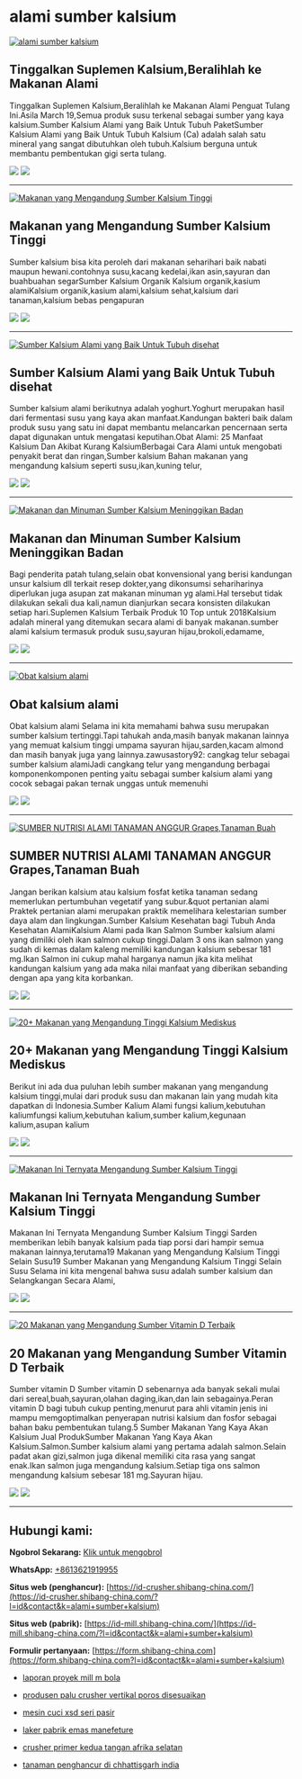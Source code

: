 # alami sumber kalsium

<a href="https://swt.shibang-china.com/?l=id&img&k=alami+sumber+kalsium" target="_blank">![alami sumber kalsium](http://static.shibang-china.com/all-800x300/149.jpg)</a>

## Tinggalkan Suplemen Kalsium,Beralihlah ke Makanan Alami
Tinggalkan Suplemen Kalsium,Beralihlah ke Makanan Alami Penguat Tulang Ini.Asila March 19,Semua produk susu terkenal sebagai sumber yang kaya kalsium.Sumber Kalsium Alami yang Baik Untuk Tubuh PaketSumber Kalsium Alami yang Baik Untuk Tubuh Kalsium (Ca) adalah salah satu mineral yang sangat dibutuhkan oleh tubuh.Kalsium berguna untuk membantu pembentukan gigi serta tulang.


<a href="https://whatsapp.shibangsoft.com/WhatsApp.php" target="_blank" title="WhatsApp">![](http://static.shibang-china.com/icon/whatsapp.png)</a> <a href="https://swt.shibang-china.com/?l=id&icon&k=alami+sumber+kalsium" target="_blank">![](http://static.shibang-china.com/icon/chat-id.png)</a>

---

<a href="https://swt.shibang-china.com/?l=id&img&k=alami+sumber+kalsium" target="_blank">![Makanan yang Mengandung Sumber Kalsium Tinggi](http://static.shibang-china.com/all-800x300/208.jpg)</a>

## Makanan yang Mengandung Sumber Kalsium Tinggi
Sumber kalsium bisa kita peroleh dari makanan seharihari baik nabati maupun hewani.contohnya susu,kacang kedelai,ikan asin,sayuran dan buahbuahan segarSumber Kalsium Organik Kalsium organik,kasium alamiKalsium organik,kasium alami,kalsium sehat,kalsium dari tanaman,kalsium bebas pengapuran


<a href="https://whatsapp.shibangsoft.com/WhatsApp.php" target="_blank" title="WhatsApp">![](http://static.shibang-china.com/icon/whatsapp.png)</a> <a href="https://swt.shibang-china.com/?l=id&icon&k=alami+sumber+kalsium" target="_blank">![](http://static.shibang-china.com/icon/chat-id.png)</a>

---

<a href="https://swt.shibang-china.com/?l=id&img&k=alami+sumber+kalsium" target="_blank">![Sumber Kalsium Alami yang Baik Untuk Tubuh disehat](http://static.shibang-china.com/all-800x300/1135.jpg)</a>

## Sumber Kalsium Alami yang Baik Untuk Tubuh disehat
Sumber kalsium alami berikutnya adalah yoghurt.Yoghurt merupakan hasil dari fermentasi susu yang kaya akan manfaat.Kandungan bakteri baik dalam produk susu yang satu ini dapat membantu melancarkan pencernaan serta dapat digunakan untuk mengatasi keputihan.Obat Alami: 25 Manfaat Kalsium Dan Akibat Kurang KalsiumBerbagai Cara Alami untuk mengobati penyakit berat dan ringan,Sumber kalsium Bahan makanan yang mengandung kalsium seperti susu,ikan,kuning telur,


<a href="https://whatsapp.shibangsoft.com/WhatsApp.php" target="_blank" title="WhatsApp">![](http://static.shibang-china.com/icon/whatsapp.png)</a> <a href="https://swt.shibang-china.com/?l=id&icon&k=alami+sumber+kalsium" target="_blank">![](http://static.shibang-china.com/icon/chat-id.png)</a>

---

<a href="https://swt.shibang-china.com/?l=id&img&k=alami+sumber+kalsium" target="_blank">![Makanan dan Minuman Sumber Kalsium Meninggikan Badan](http://static.shibang-china.com/all-800x300/1258.jpg)</a>

## Makanan dan Minuman Sumber Kalsium Meninggikan Badan
Bagi penderita patah tulang,selain obat konvensional yang berisi kandungan unsur kalsium dll terkait resep dokter,yang dikonsumsi sehariharinya diperlukan juga asupan zat makanan minuman yg alami.Hal tersebut tidak dilakukan sekali dua kali,namun dianjurkan secara konsisten dilakukan setiap hari.Suplemen Kalsium Terbaik Produk 10 Top untuk 2018Kalsium adalah mineral yang ditemukan secara alami di banyak makanan.sumber alami kalsium termasuk produk susu,sayuran hijau,brokoli,edamame,


<a href="https://whatsapp.shibangsoft.com/WhatsApp.php" target="_blank" title="WhatsApp">![](http://static.shibang-china.com/icon/whatsapp.png)</a> <a href="https://swt.shibang-china.com/?l=id&icon&k=alami+sumber+kalsium" target="_blank">![](http://static.shibang-china.com/icon/chat-id.png)</a>

---

<a href="https://swt.shibang-china.com/?l=id&img&k=alami+sumber+kalsium" target="_blank">![Obat kalsium alami](http://static.shibang-china.com/all-800x300/640.jpg)</a>

## Obat kalsium alami
Obat kalsium alami Selama ini kita memahami bahwa susu merupakan sumber kalsium tertinggi.Tapi tahukah anda,masih banyak makanan lainnya yang memuat kalsium tinggi umpama sayuran hijau,sarden,kacam almond dan masih banyak juga yang lainnya.zawusastory92: cangkag telur sebagai sumber kalsium alamiJadi cangkang telur yang mengandung berbagai komponenkomponen penting yaitu sebagai sumber kalsium alami yang cocok sebagai pakan ternak unggas untuk memenuhi


<a href="https://whatsapp.shibangsoft.com/WhatsApp.php" target="_blank" title="WhatsApp">![](http://static.shibang-china.com/icon/whatsapp.png)</a> <a href="https://swt.shibang-china.com/?l=id&icon&k=alami+sumber+kalsium" target="_blank">![](http://static.shibang-china.com/icon/chat-id.png)</a>

---

<a href="https://swt.shibang-china.com/?l=id&img&k=alami+sumber+kalsium" target="_blank">![SUMBER NUTRISI ALAMI TANAMAN ANGGUR Grapes,Tanaman Buah](http://static.shibang-china.com/all-800x300/1171.jpg)</a>

## SUMBER NUTRISI ALAMI TANAMAN ANGGUR Grapes,Tanaman Buah
Jangan berikan kalsium atau kalsium fosfat ketika tanaman sedang memerlukan pertumbuhan vegetatif yang subur.&quot pertanian alami Praktek pertanian alami merupakan praktik memelihara kelestarian sumber daya alam dan lingkungan.Sumber Kalsium Kesehatan bagi Tubuh Anda Kesehatan AlamiKalsium Alami pada Ikan Salmon Sumber kalsium alami yang dimiliki oleh ikan salmon cukup tinggi.Dalam 3 ons ikan salmon yang sudah di kemas dalam kaleng memiliki kandungan kalsium sebesar 181 mg.Ikan Salmon ini cukup mahal harganya namun jika kita melihat kandungan kalsium yang ada maka nilai manfaat yang diberikan sebanding dengan apa yang kita korbankan.


<a href="https://whatsapp.shibangsoft.com/WhatsApp.php" target="_blank" title="WhatsApp">![](http://static.shibang-china.com/icon/whatsapp.png)</a> <a href="https://swt.shibang-china.com/?l=id&icon&k=alami+sumber+kalsium" target="_blank">![](http://static.shibang-china.com/icon/chat-id.png)</a>

---

<a href="https://swt.shibang-china.com/?l=id&img&k=alami+sumber+kalsium" target="_blank">![20+ Makanan yang Mengandung Tinggi Kalsium Mediskus](http://static.shibang-china.com/all-800x300/278.jpg)</a>

## 20+ Makanan yang Mengandung Tinggi Kalsium Mediskus
Berikut ini ada dua puluhan lebih sumber makanan yang mengandung kalsium tinggi,mulai dari produk susu dan makanan lain yang mudah kita dapatkan di Indonesia.Sumber Kalium Alami fungsi kalium,kebutuhan kaliumfungsi kalium,kebutuhan kalium,sumber kalium,kegunaan kalium,asupan kalium


<a href="https://whatsapp.shibangsoft.com/WhatsApp.php" target="_blank" title="WhatsApp">![](http://static.shibang-china.com/icon/whatsapp.png)</a> <a href="https://swt.shibang-china.com/?l=id&icon&k=alami+sumber+kalsium" target="_blank">![](http://static.shibang-china.com/icon/chat-id.png)</a>

---

<a href="https://swt.shibang-china.com/?l=id&img&k=alami+sumber+kalsium" target="_blank">![Makanan Ini Ternyata Mengandung Sumber Kalsium Tinggi](http://static.shibang-china.com/all-800x300/494.jpg)</a>

## Makanan Ini Ternyata Mengandung Sumber Kalsium Tinggi
Makanan Ini Ternyata Mengandung Sumber Kalsium Tinggi Sarden memberikan lebih banyak kalsium pada tiap porsi dari hampir semua makanan lainnya,terutama19 Makanan yang Mengandung Kalsium Tinggi Selain Susu19 Sumber Makanan yang Mengandung Kalsium Tinggi Selain Susu Selama ini kita mengenal bahwa susu adalah sumber kalsium dan Selangkangan Secara Alami,


<a href="https://whatsapp.shibangsoft.com/WhatsApp.php" target="_blank" title="WhatsApp">![](http://static.shibang-china.com/icon/whatsapp.png)</a> <a href="https://swt.shibang-china.com/?l=id&icon&k=alami+sumber+kalsium" target="_blank">![](http://static.shibang-china.com/icon/chat-id.png)</a>

---

<a href="https://swt.shibang-china.com/?l=id&img&k=alami+sumber+kalsium" target="_blank">![20 Makanan yang Mengandung Sumber Vitamin D Terbaik](http://static.shibang-china.com/all-800x300/1156.jpg)</a>

## 20 Makanan yang Mengandung Sumber Vitamin D Terbaik
Sumber vitamin D Sumber vitamin D sebenarnya ada banyak sekali mulai dari sereal,buah,sayuran,olahan daging,ikan,dan lain sebagainya.Peran vitamin D bagi tubuh cukup penting,menurut para ahli vitamin jenis ini mampu memgoptimalkan penyerapan nutrisi kalsium dan fosfor sebagai bahan baku pembentukan tulang.5 Sumber Makanan Yang Kaya Akan Kalsium Jual ProdukSumber Makanan Yang Kaya Akan Kalsium.Salmon.Sumber kalsium alami yang pertama adalah salmon.Selain padat akan gizi,salmon juga dikenal memiliki cita rasa yang sangat enak.Ikan salmon juga mengandung kalsium.Setiap tiga ons salmon mengandung kalsium sebesar 181 mg.Sayuran hijau.


<a href="https://whatsapp.shibangsoft.com/WhatsApp.php" target="_blank" title="WhatsApp">![](http://static.shibang-china.com/icon/whatsapp.png)</a> <a href="https://swt.shibang-china.com/?l=id&icon&k=alami+sumber+kalsium" target="_blank">![](http://static.shibang-china.com/icon/chat-id.png)</a>

---
## Hubungi kami:

**Ngobrol Sekarang:** [Klik untuk mengobrol](https://swt.shibang-china.com?l=id&contact&k=alami+sumber+kalsium)

**WhatsApp:**  [+8613621919955](https://whatsapp.shibangsoft.com/WhatsApp.php)

**Situs web (penghancur):** [https://id-crusher.shibang-china.com/](https://id-crusher.shibang-china.com/?l=id&contact&k=alami+sumber+kalsium)

**Situs web (pabrik):** [https://id-mill.shibang-china.com/](https://id-mill.shibang-china.com/?l=id&contact&k=alami+sumber+kalsium)

**Formulir pertanyaan:** [https://form.shibang-china.com](https://form.shibang-china.com?l=id&contact&k=alami+sumber+kalsium)

* [laporan proyek mill m bola](../44/laporan%20proyek%20mill%20m%20bola.md)

* [produsen palu crusher vertikal poros disesuaikan](../49/produsen%20palu%20crusher%20vertikal%20poros%20disesuaikan.md)

* [mesin cuci xsd seri pasir](../41/mesin%20cuci%20xsd%20seri%20pasir.md)

* [laker pabrik emas manefeture](../43/laker%20pabrik%20emas%20manefeture.md)

* [crusher primer kedua tangan afrika selatan](../48/crusher%20primer%20kedua%20tangan%20afrika%20selatan.md)

* [tanaman penghancur di chhattisgarh india](../41/tanaman%20penghancur%20di%20chhattisgarh%20india.md)
